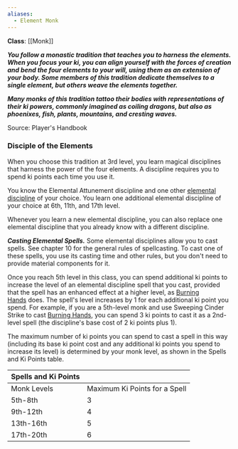```yaml
---
aliases:
  - Element Monk
---
```

**Class**: [[Monk]] 

**_You follow a monastic tradition that teaches you to harness the elements. When you focus your ki, you can align yourself with the forces of creation and bend the four elements to your will, using them as an extension of your body. Some members of this tradition dedicate themselves to a single element, but others weave the elements together._**

**_Many monks of this tradition tattoo their bodies with representations of their ki powers, commonly imagined as coiling dragons, but also as phoenixes, fish, plants, mountains, and cresting waves._**

Source: Player's Handbook

### Disciple of the Elements

When you choose this tradition at 3rd level, you learn magical disciplines that harness the power of the four elements. A discipline requires you to spend ki points each time you use it.

You know the Elemental Attunement discipline and one other [elemental discipline](http://dnd5e.wikidot.com/monk:four-elements:disciplines) of your choice. You learn one additional elemental discipline of your choice at 6th, 11th, and 17th level.

Whenever you learn a new elemental discipline, you can also replace one elemental discipline that you already know with a different discipline.

**_Casting Elemental Spells._** Some elemental disciplines allow you to cast spells. See chapter 10 for the general rules of spellcasting. To cast one of these spells, you use its casting time and other rules, but you don't need to provide material components for it.

Once you reach 5th level in this class, you can spend additional ki points to increase the level of an elemental discipline spell that you cast, provided that the spell has an enhanced effect at a higher level, as [Burning Hands](http://dnd5e.wikidot.com/spell:burning-hands) does. The spell's level increases by 1 for each additional ki point you spend. For example, if you are a 5th-level monk and use Sweeping Cinder Strike to cast [Burning Hands](http://dnd5e.wikidot.com/spell:burning-hands), you can spend 3 ki points to cast it as a 2nd-level spell (the discipline's base cost of 2 ki points plus 1).

The maximum number of ki points you can spend to cast a spell in this way (including its base ki point cost and any additional ki points you spend to increase its level) is determined by your monk level, as shown in the Spells and Ki Points table.

| Spells and Ki Points |                               |
| -------------------- | ----------------------------- |
| Monk Levels          | Maximum Ki Points for a Spell |
| 5th-8th              | 3                             |
| 9th-12th             | 4                             |
| 13th-16th            | 5                             |
| 17th-20th            | 6                             |